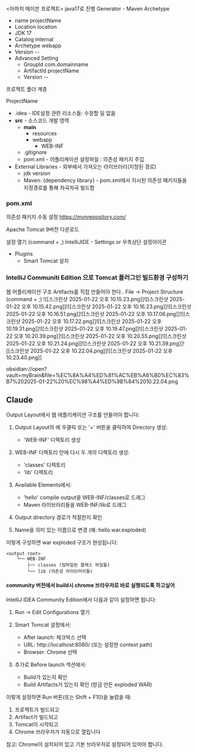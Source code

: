
<아파치 메이븐 프로젝트>
java17로 진행
Generator - Maven Archetype 
- name projectName
- Location location
- JDK 17
- Catalog internal
- Archetype webapp
- Version --
- Advanced Setting
	- GroupId com.domainname
	- ArtifactId projectName
	- Version --


프로젝트 폴더 계층

ProjectName
- .idea - IDE설정 관련 리소스들: 수정할 일 없음
- **src** - 소스코드 개발 영역
	- **main**
		- resources
		- webapp
			- WEB-INF
	- .gitignore
	- pom.xml - 어플리케이션 설정파일 : 의존성 패키지 주입
- External Libraries - 외부에서 가져오는 라이브러리(지정된 경로)
	- jdk version 
	- Maven: {dependency library} - pom.xml에서 지시된 의존성 패키지들을 지정경로를 통해 차곡차곡 빌드함


### pom.xml
의존성 패키지 수동 설정
https://mvnrepository.com/

Apache Tomcat 9버전 다운로드

설정 열기 (command + ,)
IntelliJIDE - Settings  or  우측상단 설정아이콘 
- Plugins
	- Smart Tomcat 설치


### IntelliJ Communiti Edition 으로 Tomcat 플러그인 빌드환경 구성하기

웹 어플리케이션 구조 Artifacts를 직접 만들어야 한다..
File -> Project Structure (command + ;)
![[스크린샷 2025-01-22 오후 10.15.23.png]]![[스크린샷 2025-01-22 오후 10.15.42.png]]![[스크린샷 2025-01-22 오후 10.16.23.png]]![[스크린샷 2025-01-22 오후 10.16.51.png]]![[스크린샷 2025-01-22 오후 10.17.06.png]]![[스크린샷 2025-01-22 오후 10.17.22.png]]![[스크린샷 2025-01-22 오후 10.19.31.png]]![[스크린샷 2025-01-22 오후 10.19.47.png]]![[스크린샷 2025-01-22 오후 10.20.39.png]]![[스크린샷 2025-01-22 오후 10.20.55.png]]![[스크린샷 2025-01-22 오후 10.21.24.png]]![[스크린샷 2025-01-22 오후 10.21.39.png]]![[스크린샷 2025-01-22 오후 10.22.04.png]]![[스크린샷 2025-01-22 오후 10.23.40.png]]

obsidian://open?vault=myBrain&file=%EC%8A%A4%ED%81%AC%EB%A6%B0%EC%83%B7%202025-01-22%20%EC%98%A4%ED%9B%84%2010.22.04.png

Claude
--
Output Layout에서 웹 애플리케이션 구조를 만들어야 합니다:

1. Output Layout의 <output root>에 우클릭 또는 '+' 버튼을 클릭하여 Directory 생성:
   - 'WEB-INF' 디렉토리 생성

2. WEB-INF 디렉토리 안에 다시 두 개의 디렉토리 생성:
   - 'classes' 디렉토리
   - 'lib' 디렉토리 

3. Available Elements에서:
   - 'hello' compile output을 WEB-INF/classes로 드래그
   - Maven 라이브러리들을 WEB-INF/lib로 드래그

4. Output directory 경로가 적절한지 확인

5. Name을 의미 있는 이름으로 변경 (예: hello.war.exploded)

이렇게 구성하면 war exploded 구조가 완성됩니다:
```
<output root>
    └── WEB-INF
        ├── classes (컴파일된 클래스 파일들)
        └── lib (의존성 라이브러리들)
```


#### community 버전에서 build시 chrome 브라우저로 바로 실행되도록 하고싶어

IntelliJ IDEA Community Edition에서 다음과 같이 설정하면 됩니다:

1. Run → Edit Configurations 열기

2. Smart Tomcat 설정에서:
   - After launch: 체크박스 선택
   - URL: http://localhost:8080/ (또는 설정한 context path)
   - Browser: Chrome 선택
   
3. 추가로 Before launch 섹션에서:
   - Build가 있는지 확인
   - Build Artifacts가 있는지 확인 (방금 만든 exploded WAR)

이렇게 설정하면 Run 버튼(또는 Shift + F10)을 눌렀을 때:
1. 프로젝트가 빌드되고
2. Artifact가 빌드되고
3. Tomcat이 시작되고
4. Chrome 브라우저가 자동으로 열립니다

참고: Chrome이 설치되어 있고 기본 브라우저로 설정되어 있어야 합니다.
